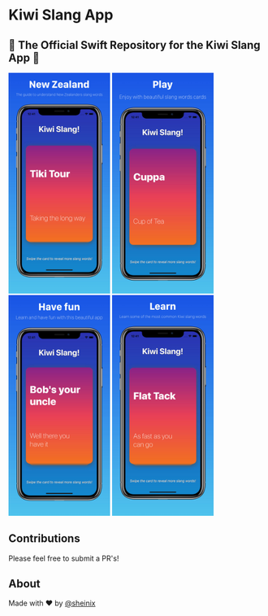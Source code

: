 # Kiwi Slang App
## 🥝 The Official Swift Repository for the Kiwi Slang App 🥝
<img src="https://raw.githubusercontent.com/sheinix/kiwiSlangApp/master/kiwiSlangApp/fastlane/screenshots/0x0ss.jpg" 
alt="drawing" width="200px"/>
<img src="https://raw.githubusercontent.com/sheinix/kiwiSlangApp/master/kiwiSlangApp/fastlane/screenshots/0x0ss-2.jpg" alt="drawing" width="200px"/>
<img src="https://raw.githubusercontent.com/sheinix/kiwiSlangApp/master/kiwiSlangApp/fastlane/screenshots/0x0ss-3.jpg" alt="drawing" width="200px"/>
<img src="https://raw.githubusercontent.com/sheinix/kiwiSlangApp/master/kiwiSlangApp/fastlane/screenshots/0x0ss-4.jpg" alt="drawing" width="200px"/>

## Contributions
Please feel free to submit a PR's! 

## About
Made with ❤️ by [@sheinix](https://about.me/sheinix)
